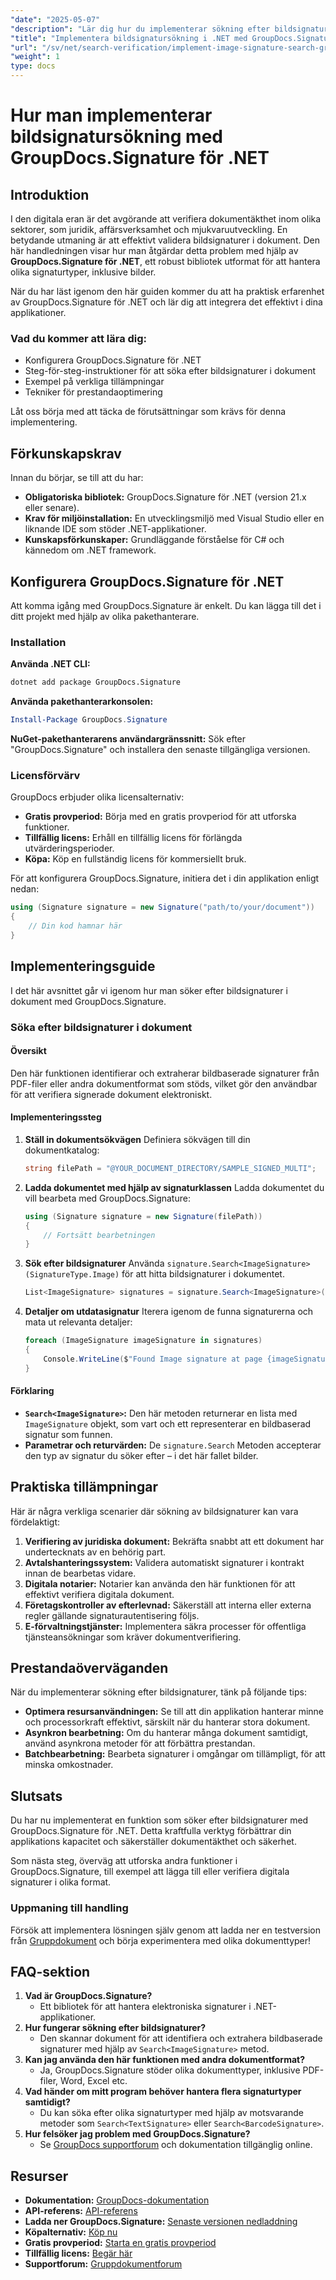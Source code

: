 ```yaml
---
"date": "2025-05-07"
"description": "Lär dig hur du implementerar sökning efter bildsignaturer i .NET med GroupDocs.Signature. Den här guiden behandlar installation, implementering och praktiska tillämpningar."
"title": "Implementera bildsignatursökning i .NET med GroupDocs.Signature – en steg-för-steg-guide"
"url": "/sv/net/search-verification/implement-image-signature-search-groupdocs-signature-dotnet/"
"weight": 1
type: docs
---
```

# Hur man implementerar bildsignatursökning med GroupDocs.Signature för .NET

## Introduktion

I den digitala eran är det avgörande att verifiera dokumentäkthet inom olika sektorer, som juridik, affärsverksamhet och mjukvaruutveckling. En betydande utmaning är att effektivt validera bildsignaturer i dokument. Den här handledningen visar hur man åtgärdar detta problem med hjälp av **GroupDocs.Signature för .NET**, ett robust bibliotek utformat för att hantera olika signaturtyper, inklusive bilder.

När du har läst igenom den här guiden kommer du att ha praktisk erfarenhet av GroupDocs.Signature för .NET och lär dig att integrera det effektivt i dina applikationer.

### Vad du kommer att lära dig:
- Konfigurera GroupDocs.Signature för .NET
- Steg-för-steg-instruktioner för att söka efter bildsignaturer i dokument
- Exempel på verkliga tillämpningar
- Tekniker för prestandaoptimering

Låt oss börja med att täcka de förutsättningar som krävs för denna implementering.

## Förkunskapskrav

Innan du börjar, se till att du har:
- **Obligatoriska bibliotek:** GroupDocs.Signature för .NET (version 21.x eller senare).
- **Krav för miljöinstallation:** En utvecklingsmiljö med Visual Studio eller en liknande IDE som stöder .NET-applikationer.
- **Kunskapsförkunskaper:** Grundläggande förståelse för C# och kännedom om .NET framework.

## Konfigurera GroupDocs.Signature för .NET

Att komma igång med GroupDocs.Signature är enkelt. Du kan lägga till det i ditt projekt med hjälp av olika pakethanterare.

### Installation

**Använda .NET CLI:**
```bash
dotnet add package GroupDocs.Signature
```

**Använda pakethanterarkonsolen:**
```powershell
Install-Package GroupDocs.Signature
```

**NuGet-pakethanterarens användargränssnitt:** Sök efter "GroupDocs.Signature" och installera den senaste tillgängliga versionen.

### Licensförvärv

GroupDocs erbjuder olika licensalternativ:
- **Gratis provperiod:** Börja med en gratis provperiod för att utforska funktioner.
- **Tillfällig licens:** Erhåll en tillfällig licens för förlängda utvärderingsperioder.
- **Köpa:** Köp en fullständig licens för kommersiellt bruk.

För att konfigurera GroupDocs.Signature, initiera det i din applikation enligt nedan:

```csharp
using (Signature signature = new Signature("path/to/your/document"))
{
    // Din kod hamnar här
}
```

## Implementeringsguide

I det här avsnittet går vi igenom hur man söker efter bildsignaturer i dokument med GroupDocs.Signature.

### Söka efter bildsignaturer i dokument

#### Översikt
Den här funktionen identifierar och extraherar bildbaserade signaturer från PDF-filer eller andra dokumentformat som stöds, vilket gör den användbar för att verifiera signerade dokument elektroniskt.

#### Implementeringssteg

1. **Ställ in dokumentsökvägen**
   Definiera sökvägen till din dokumentkatalog:
   
   ```csharp
   string filePath = "@YOUR_DOCUMENT_DIRECTORY/SAMPLE_SIGNED_MULTI";
   ```

2. **Ladda dokumentet med hjälp av signaturklassen**
   Ladda dokumentet du vill bearbeta med GroupDocs.Signature:
   
   ```csharp
   using (Signature signature = new Signature(filePath))
   {
       // Fortsätt bearbetningen
   }
   ```

3. **Sök efter bildsignaturer**
   Använda `signature.Search<ImageSignature>(SignatureType.Image)` för att hitta bildsignaturer i dokumentet.
   
   ```csharp
   List<ImageSignature> signatures = signature.Search<ImageSignature>(SignatureType.Image);
   ```

4. **Detaljer om utdatasignatur**
   Iterera igenom de funna signaturerna och mata ut relevanta detaljer:
   
   ```csharp
   foreach (ImageSignature imageSignature in signatures)
   {
       Console.WriteLine($"Found Image signature at page {imageSignature.PageNumber} and size {imageSignature.Size}." );
   }
   ```

#### Förklaring
- **`Search<ImageSignature>`:** Den här metoden returnerar en lista med `ImageSignature` objekt, som vart och ett representerar en bildbaserad signatur som funnen.
- **Parametrar och returvärden:** De `signature.Search` Metoden accepterar den typ av signatur du söker efter – i det här fallet bilder.

## Praktiska tillämpningar

Här är några verkliga scenarier där sökning av bildsignaturer kan vara fördelaktigt:

1. **Verifiering av juridiska dokument:** Bekräfta snabbt att ett dokument har undertecknats av en behörig part.
2. **Avtalshanteringssystem:** Validera automatiskt signaturer i kontrakt innan de bearbetas vidare.
3. **Digitala notarier:** Notarier kan använda den här funktionen för att effektivt verifiera digitala dokument.
4. **Företagskontroller av efterlevnad:** Säkerställ att interna eller externa regler gällande signaturautentisering följs.
5. **E-förvaltningstjänster:** Implementera säkra processer för offentliga tjänsteansökningar som kräver dokumentverifiering.

## Prestandaöverväganden

När du implementerar sökning efter bildsignaturer, tänk på följande tips:
- **Optimera resursanvändningen:** Se till att din applikation hanterar minne och processorkraft effektivt, särskilt när du hanterar stora dokument.
- **Asynkron bearbetning:** Om du hanterar många dokument samtidigt, använd asynkrona metoder för att förbättra prestandan.
- **Batchbearbetning:** Bearbeta signaturer i omgångar om tillämpligt, för att minska omkostnader.

## Slutsats

Du har nu implementerat en funktion som söker efter bildsignaturer med GroupDocs.Signature för .NET. Detta kraftfulla verktyg förbättrar din applikations kapacitet och säkerställer dokumentäkthet och säkerhet.

Som nästa steg, överväg att utforska andra funktioner i GroupDocs.Signature, till exempel att lägga till eller verifiera digitala signaturer i olika format.

### Uppmaning till handling

Försök att implementera lösningen själv genom att ladda ner en testversion från [Gruppdokument](https://releases.groupdocs.com/signature/net/) och börja experimentera med olika dokumenttyper!

## FAQ-sektion

1. **Vad är GroupDocs.Signature?**
   - Ett bibliotek för att hantera elektroniska signaturer i .NET-applikationer.
2. **Hur fungerar sökning efter bildsignaturer?**
   - Den skannar dokument för att identifiera och extrahera bildbaserade signaturer med hjälp av `Search<ImageSignature>` metod.
3. **Kan jag använda den här funktionen med andra dokumentformat?**
   - Ja, GroupDocs.Signature stöder olika dokumenttyper, inklusive PDF-filer, Word, Excel etc.
4. **Vad händer om mitt program behöver hantera flera signaturtyper samtidigt?**
   - Du kan söka efter olika signaturtyper med hjälp av motsvarande metoder som `Search<TextSignature>` eller `Search<BarcodeSignature>`.
5. **Hur felsöker jag problem med GroupDocs.Signature?**
   - Se [GroupDocs supportforum](https://forum.groupdocs.com/c/signature/) och dokumentation tillgänglig online.

## Resurser
- **Dokumentation:** [GroupDocs-dokumentation](https://docs.groupdocs.com/signature/net/)
- **API-referens:** [API-referens](https://reference.groupdocs.com/signature/net/)
- **Ladda ner GroupDocs.Signature:** [Senaste versionen nedladdning](https://releases.groupdocs.com/signature/net/)
- **Köpalternativ:** [Köp nu](https://purchase.groupdocs.com/buy)
- **Gratis provperiod:** [Starta en gratis provperiod](https://releases.groupdocs.com/signature/net/)
- **Tillfällig licens:** [Begär här](https://purchase.groupdocs.com/temporary-license/)
- **Supportforum:** [Gruppdokumentforum](https://forum.groupdocs.com/c/signature/)
